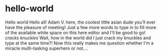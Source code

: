 # hello-world
Hello world
Hello all! Adam V. here, the coolest little asian dude you'll ever have the pleasure of meeting! Just a few more words to type in to fill more of the available white space on this here editor and I'll be good to go! *cracks knuckles* Wait, how in the world did I just crack my knuckles and type at the same time?! Now this really makes me question whether I'm a miracle multi-tasking superhero or not....
